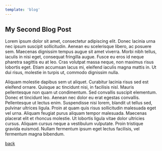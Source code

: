 ```yaml
---
template: 'blog'
---
```


## My Second Blog Post

Lorem ipsum dolor sit amet, consectetur adipiscing elit. Donec lacinia urna nec ipsum suscipit sollicitudin. Aenean eu scelerisque libero, ac posuere sem. Maecenas dignissim tempus augue sit amet viverra. Morbi nibh tellus, iaculis in nisi eget, consequat fringilla augue. Fusce eu eros id neque pharetra sagittis eu at leo. Cras volutpat massa neque, non maximus risus lobortis eget. Etiam accumsan lacus mi, eleifend iaculis magna mattis in. Ut dui risus, molestie in turpis ut, commodo dignissim nulla.

Aliquam molestie dapibus sem ut aliquet. Curabitur lacinia risus sed est eleifend ornare. Quisque ac tincidunt nisi, in facilisis nisl. Mauris pellentesque non quam ut condimentum. Sed convallis suscipit elementum. Donec et tincidunt leo. Aenean nec dolor eu erat egestas convallis. Pellentesque ut lectus enim. Suspendisse nisi lorem, blandit ut tellus sed, pulvinar ultrices ligula. Proin at quam quis risus sollicitudin malesuada eget vel urna. Aliquam feugiat purus aliquam tempor malesuada. Maecenas placerat elit et rhoncus molestie. Ut lobortis ligula vitae dolor ultricies cursus. Aliquam cursus neque a vestibulum vulputate. Proin tristique gravida euismod. Nullam fermentum ipsum eget lectus facilisis, vel fermentum magna bibendum.

[back](/)
